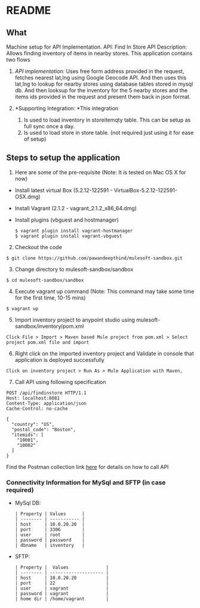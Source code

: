 # README

## What

Machine setup for API Implementation. 
API: Find In Store API 
Description: Allows finding inventory of items in nearby stores. This application contains two flows

  1. *API implementation:* Uses free form address provided in the request, fetches nearest lat,lng using Google Geocode API. And then uses this lat,lng to lookup for nearby stores using database tables stored in mysql db. And then looksup for the inventory for the 5 nearby stores and the items ids provided in the request and present them back in json format.

  2. *Supporting Integration: *This integration
      1. Is used to load inventory in storeitemqty table. This can be setup as full sync once a day.
      2. Is used to load store in store table. (not required just using it for ease of setup)

## Steps to setup the application

1. Here are some of the pre-requisite (Note: It is tested on Mac OS X for now)
* Install latest virtual Box (5.2.12-122591 - VirtualBox-5.2.12-122591-OSX.dmg)
* Install Vagrant (2.1.2 - vagrant_2.1.2_x86_64.dmg)
* Install plugins (vbguest and hostmanager)

  ```
  $ vagrant plugin install vagrant-hostmanager
  $ vagrant plugin install vagrant-vbguest
  ```

2. Checkout the code

  ```
  $ git clone https://github.com/pawandeepthind/mulesoft-sandbox.git
  ```
  
    
3. Change directory to mulesoft-sandbox/sandbox

  ```
  $ cd mulesoft-sandbox/sandbox
  ```

4. Execute vagrant up command (Note: This command may take some time for the first time, 10-15 mins)

  ```
  $ vagrant up
  ```

5. Import inventory project to anypoint studio using mulesoft-sandbox/inventory/pom.xml

  ```
  Click File > Import > Maven based Mule project from pom.xml > Select project pom.xml file and import
  ```

6. Right click on the imported inventory project and Validate in console that application is deployed successfully

  ```
  Click on inventory project > Run As > Mule Application with Maven,
  ```

7. Call API using following specification

  ```
  POST /api/findinstore HTTP/1.1
  Host: localhost:8081
  Content-Type: application/json
  Cache-Control: no-cache

  {
    "country": "US",
    "postal_code": "Boston",
    "itemids": [
      "10001",
      "10002"
    ]
  }
  ```

  Find the Postman collection link [here](FindInStoreDemo.postman_collection.json) for details on how to call API

### Connectivity Information for MySql and SFTP (in case required)

* MySql DB:

      | Property | Values      |
      | -------- | ----------- |
      | host     | 10.0.20.20  |
      | port     | 3306        |
      | user     | root        |
      | password | password    |
      | dbname   | inventory   |

* SFTP:

      | Property |  Values              |
      | -------- | -------------------- |
      | host     | 10.0.20.20           |
      | port     | 22                   |
      | user     | vagrant              |
      | password | vagrant              |
      | home dir | /home/vagrant        |
